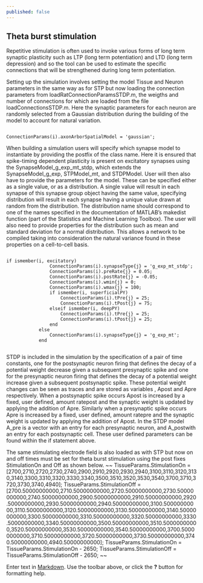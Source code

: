 ```yaml
---
published: false
---
```

## Theta burst stimulation
Repetitive stimulation is often used to invoke various forms of long term synaptic plasticity such as LTP (long term potentiation) and LTD (long term depression) and so the tool can be used to estimate the specific connections that will be strengthened during long term potentiation.

Setting up the simulation involves setting the model Tissue and Neuron parameters in the same way as for STP but now loading the connection parameters from loadRatConnectionParamsSTDP.m, the weigths and number of connections for which are loaded from the file loadConnectionsSTDP.m. Here the synaptic parameters for each neuron are randomly selected from a Gaussian distribution during the building of the model to account for natural variation. 

~~~~

ConnectionParams(i).axonArborSpatialModel = 'gaussian';

~~~~

When building a simulation users will specify which synapse model to instantiate by providing the postfix of the class name. Here it is ensured that spike-timing dependent plasticity is present on excitatory synapses using the SynapseModel_g_exp_mt_stdp, which extends the SynapseModel_g_exp, STPModel_mt, and STDPModel. User will then also have to provide the parameters for the model. These can be specified either as a single value, or as a distribution. A single value will result in each synapse of this synapse group object having the same value, specifying  distribution will result in each synapse having a unique value drawn at random from the distribution. The distribution name should correspond to one of the names specified in the documentation of MATLAB’s makedist function (part of the Statistics and Machine Learning Toolbox). The user will also need to provide properties for the distribution such as mean and standard deviation for a normal distribution. This allows a network to be compiled taking into consideration the natural variance found in these properties on a cell-to-cell basis.

~~~~

if ismember(i, excitatory)
                ConnectionParams(i).synapseType{j} = 'g_exp_mt_stdp';
                ConnectionParams(i).preRate{j} = 0.05;
                ConnectionParams(i).postRate{j} = -0.05;
                ConnectionParams(i).wmin{j} = 0;
                ConnectionParams(i).wmax{j} = 100;
                if ismember(i, superficialPY)
                    ConnectionParams(i).tPre{j} = 25;
                    ConnectionParams(i).tPost{j} = 75;
                elseif ismember(i, deepPY)
                    ConnectionParams(i).tPre{j} = 25;
                    ConnectionParams(i).tPost{j} = 25;
                end
            else
                ConnectionParams(i).synapseType{j} = 'g_exp_mt';
            end
            
~~~~

STDP is included in the simulation by the specification of a pair of time constants, one for the postsynaptic neuron firing that defines the decay of a potential weight decrease given a subsequent presynaptic spike and one for the presynaptic neuron firing that defines the decay of a potential weight increase given a subsequent postsynaptic spike. These potential weight changes can be seen as traces and are stored as variables , Apost and Apre respectively. When a postsynaptic spike occurs Apost is increased by a fixed, user defined, amount ratepost and the synaptic weight is updated by applying the addition of Apre. Similarly when a presynaptic spike occurs Apre is increased by a fixed, user defined, amount ratepre and the synaptic weight is updated by applying the addition of Apost. In the STDP model A_pre is a vector with an entry for each presynaptic neuron, and A_postwith an entry for each postsynaptic cell. These user defined parameters can be found within the if statement above.

The same stimulating electrode field is also loaded as with STP but now on and off times must be set for theta burst stimulation using the post fixes StimulationOn and Off as shown below. 
 ~~
 TissueParams.StimulationOn = [2700,2710,2720,2730,2740,2900,2910,2920,2930,2940,3100,3110,3120,3130,3140,3300,3310,3320,3330,3340,3500,3510,3520,3530,3540,3700,3710,3720,3730,3740,4940];
TissueParams.StimulationOff = [2700.50000000000,2710.50000000000,2720.50000000000,2730.50000000000,2740.50000000000,2900.50000000000,2910.50000000000,2920.50000000000,2930.50000000000,2940.50000000000,3100.50000000000,3110.50000000000,3120.50000000000,3130.50000000000,3140.50000000000,3300.50000000000,3310.50000000000,3320.50000000000,3330.50000000000,3340.50000000000,3500.50000000000,3510.50000000000,3520.50000000000,3530.50000000000,3540.50000000000,3700.50000000000,3710.50000000000,3720.50000000000,3730.50000000000,3740.50000000000,4940.50000000000];
TissueParams.StimulationOn = TissueParams.StimulationOn - 2650;
TissueParams.StimulationOff = TissueParams.StimulationOff - 2650;
~~


Enter text in [Markdown](http://daringfireball.net/projects/markdown/). Use the toolbar above, or click the **?** button for formatting help.
